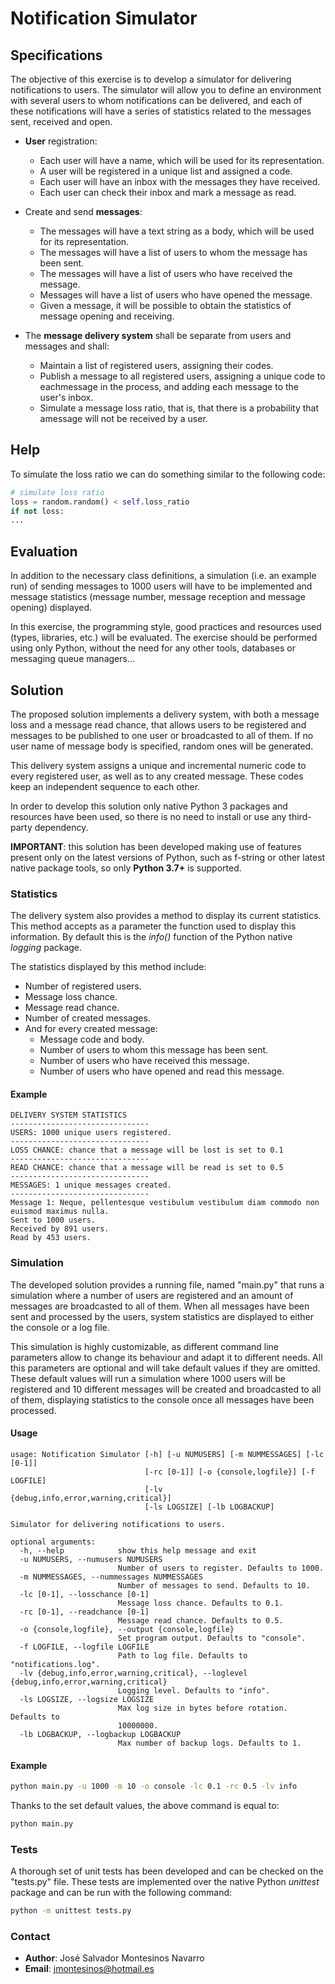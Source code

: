 # Notification Simulator

## Specifications
The objective of this exercise is to develop a simulator for delivering notifications to users. The simulator will allow 
you to define an environment with several users to whom notifications can be delivered, and each of these notifications 
will have a series of statistics related to the messages sent, received and open.

* **User** registration:
    * Each user will have a name, which will be used for its representation. 
    * A user will be registered in a unique list and assigned a code.
    * Each user will have an inbox with the messages they have received.
    * Each user can check their inbox and mark a message as read.

* Create and send **messages**:
    * The messages will have a text string as a body, which will be used for its representation.
    * The messages will have a list of users to whom the message has been sent.
    * The messages will have a list of users who have received the message.
    * Messages will have a list of users who have opened the message.
    * Given a message, it will be possible to obtain the statistics of message opening and receiving.
    
* The **message delivery system** shall be separate from users and messages and shall:
    * Maintain a list of registered users, assigning their codes.
    * Publish a message to all registered users, assigning a unique code to eachmessage in the process, and adding each 
    message to the user's inbox.
    * Simulate a message loss ratio, that is, that there is a probability that amessage will not be received by a user.
    
## Help

To simulate the loss ratio we can do something similar to the following code:

```python
# simulate loss ratio
loss = random.random() < self.loss_ratio
if not loss:
...
```

## Evaluation

In addition to the necessary class definitions, a simulation (i.e. an example run) of sending messages to 1000 users 
will have to be implemented and message statistics (message number, message reception and message opening) displayed.

In this exercise, the programming style, good practices and resources used (types, libraries, etc.) will be evaluated. 
The exercise should be performed using only Python, without the need for any other tools, databases or messaging queue 
managers...

## Solution

The proposed solution implements a delivery system, with both a message loss and a message read chance, that allows
users to be registered and messages to be published to one user or broadcasted to all of them. If no user name of 
message body is specified, random ones will be generated.

This delivery system assigns a unique and incremental numeric code to every registered user, as well as to any created 
message. These codes keep an independent sequence to each other. 

In order to develop this solution only native Python 3 packages and resources have been used, so there is no need to 
install or use any third-party dependency. 

**IMPORTANT**: this solution has been developed making use of features present only on the latest versions of Python,
such as f-string or other latest native package tools, so only **Python 3.7+** is supported.

### Statistics

The delivery system also provides a method to display its current statistics. This method accepts as a parameter the 
function used to display this information. By default this is the *info()* function of the Python native *logging* 
package. 

The statistics displayed by this method include:

* Number of registered users.
* Message loss chance.
* Message read chance.
* Number of created messages.
* And for every created message:
    * Message code and body.
    * Number of users to whom this message has been sent.
    * Number of users who have received this message.
    * Number of users who have opened and read this message.
    
#### Example
````text
DELIVERY SYSTEM STATISTICS
-------------------------------
USERS: 1000 unique users registered.
-------------------------------
LOSS CHANCE: chance that a message will be lost is set to 0.1
-------------------------------
READ CHANCE: chance that a message will be read is set to 0.5
-------------------------------
MESSAGES: 1 unique messages created.
-------------------------------
Message 1: Neque, pellentesque vestibulum vestibulum diam commodo non euismod maximus nulla.
Sent to 1000 users.
Received by 891 users.
Read by 453 users.
````

### Simulation

The developed solution provides a running file, named "main.py" that runs a simulation where a number of users are
registered and an amount of messages are broadcasted to all of them. When all messages have been sent and 
processed by the users, system statistics are displayed to either the console or a log file.

This simulation is highly customizable, as different command line parameters allow to change its behaviour and adapt it
to different needs. All this parameters are optional and will take default values if they are omitted.
These default values will run a simulation where 1000 users will be registered and 10 different messages will be 
created and broadcasted to all of them, displaying statistics to the console once all messages have been processed.

#### Usage

````text
usage: Notification Simulator [-h] [-u NUMUSERS] [-m NUMMESSAGES] [-lc [0-1]]
                              [-rc [0-1]] [-o {console,logfile}] [-f LOGFILE]
                              [-lv {debug,info,error,warning,critical}]
                              [-ls LOGSIZE] [-lb LOGBACKUP]

Simulator for delivering notifications to users.

optional arguments:
  -h, --help            show this help message and exit
  -u NUMUSERS, --numusers NUMUSERS
                        Number of users to register. Defaults to 1000.
  -m NUMMESSAGES, --nummessages NUMMESSAGES
                        Number of messages to send. Defaults to 10.
  -lc [0-1], --losschance [0-1]
                        Message loss chance. Defaults to 0.1.
  -rc [0-1], --readchance [0-1]
                        Message read chance. Defaults to 0.5.
  -o {console,logfile}, --output {console,logfile}
                        Set program output. Defaults to "console".
  -f LOGFILE, --logfile LOGFILE
                        Path to log file. Defaults to "notifications.log".
  -lv {debug,info,error,warning,critical}, --loglevel {debug,info,error,warning,critical}
                        Logging level. Defaults to "info".
  -ls LOGSIZE, --logsize LOGSIZE
                        Max log size in bytes before rotation. Defaults to
                        10000000.
  -lb LOGBACKUP, --logbackup LOGBACKUP
                        Max number of backup logs. Defaults to 1.
````

#### Example

````bash
python main.py -u 1000 -m 10 -o console -lc 0.1 -rc 0.5 -lv info
````

Thanks to the set default values, the above command is equal to:

 ````bash
python main.py
````

### Tests

A thorough set of unit tests has been developed and can be checked on the "tests.py" file. These tests are implemented 
over the native Python *unittest* package and can be run with the following command:

````bash
python -m unittest tests.py
````

### Contact

* **Author**: José Salvador Montesinos Navarro
* **Email**: jmontesinos@hotmail.es 

 
